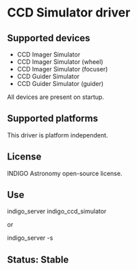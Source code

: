 # CCD Simulator driver

## Supported devices

* CCD Imager Simulator
* CCD Imager Simulator (wheel)
* CCD Imager Simulator (focuser)
* CCD Guider Simulator
* CCD Guider Simulator (guider)

All devices are present on startup.

## Supported platforms

This driver is platform independent.

## License

INDIGO Astronomy open-source license.

## Use

indigo_server indigo_ccd_simulator

or

indigo_server -s

## Status: Stable
